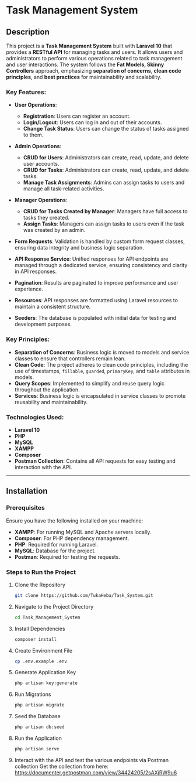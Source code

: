 # Task Management System

## Description
This project is a **Task Management System** built with **Laravel 10** that provides a **RESTful API** for managing tasks and users. It allows users and administrators to perform various operations related to task management and user interactions. The system follows the **Fat Models, Skinny Controllers** approach, emphasizing **separation of concerns**, **clean code principles**, and **best practices** for maintainability and scalability.

### Key Features:

- **User Operations**:
  - **Registration**: Users can register an account.
  - **Login/Logout**: Users can log in and out of their accounts.
  - **Change Task Status**: Users can change the status of tasks assigned to them.

- **Admin Operations**:
  - **CRUD for Users**: Administrators can create, read, update, and delete user accounts.
  - **CRUD for Tasks**: Administrators can create, read, update, and delete tasks.
  - **Manage Task Assignments**: Admins can assign tasks to users and manage all task-related activities.

- **Manager Operations**:
  - **CRUD for Tasks Created by Manager**: Managers have full access to tasks they created.
  - **Assign Tasks**: Managers can assign tasks to users even if the task was created by an admin.

- **Form Requests**: Validation is handled by custom form request classes, ensuring data integrity and business logic separation.
- **API Response Service**: Unified responses for API endpoints are managed through a dedicated service, ensuring consistency and clarity in API responses.
- **Pagination**: Results are paginated to improve performance and user experience.
- **Resources**: API responses are formatted using Laravel resources to maintain a consistent structure.
- **Seeders**: The database is populated with initial data for testing and development purposes.

### Key Principles:
- **Separation of Concerns**: Business logic is moved to models and service classes to ensure that controllers remain lean.
- **Clean Code**: The project adheres to clean code principles, including the use of timestamps, `fillable`, `guarded`, `primaryKey`, and `table` attributes in models.
- **Query Scopes**: Implemented to simplify and reuse query logic throughout the application.
- **Services**: Business logic is encapsulated in service classes to promote reusability and maintainability.

### Technologies Used:
- **Laravel 10**
- **PHP**
- **MySQL**
- **XAMPP** 
- **Composer** 
- **Postman Collection**: Contains all API requests for easy testing and interaction with the API.

---

## Installation

### Prerequisites

Ensure you have the following installed on your machine:
- **XAMPP**: For running MySQL and Apache servers locally.
- **Composer**: For PHP dependency management.
- **PHP**: Required for running Laravel.
- **MySQL**: Database for the project.
- **Postman**: Required for testing the requests.

### Steps to Run the Project

1. Clone the Repository  
   ```bash
   git clone https://github.com/TukaHeba/Task_System.git
2. Navigate to the Project Directory
   ```bash
   cd Task_Management_System
3. Install Dependencies
   ```bash
   composer install
4. Create Environment File
   ```bash
   cp .env.example .env   
5. Generate Application Key
    ```bash
    php artisan key:generate
6. Run Migrations
    ```bash
    php artisan migrate
7. Seed the Database
    ```bash
    php artisan db:seed
8. Run the Application
    ```bash
    php artisan serve
9. Interact with the API and test the various endpoints via Postman collection 
    Get the collection from here: https://documenter.getpostman.com/view/34424205/2sAXjRW9u6
